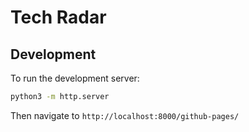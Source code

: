 # Tech Radar

## Development

To run the development server:

```bash
python3 -m http.server
```

Then navigate to `http://localhost:8000/github-pages/`
